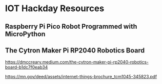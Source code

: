 # IOT Hackday Resources

## Raspberry Pi Pico Robot Programmed with MicroPython

## The Cytron Maker Pi RP2040 Robotics Board
https://dmccreary.medium.com/the-cytron-maker-pi-rp2040-robotics-board-b1dc7f0eab34

https://mn.gov/deed/assets/internet-things-brochure_tcm1045-345823.pdf